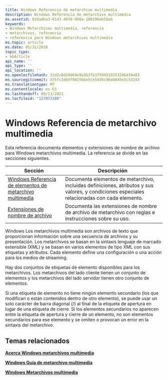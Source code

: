 ```yaml
---
title: Windows Referencia de metarchivo multimedia
description: Windows Referencia de metarchivo multimedia
ms.assetid: 03dadba3-0143-46f0-990a-108196eb58ab
keywords:
- Windows Metarchivos multimedia, referencia
- metarchivos, referencia
- referencia para Windows metarchivos multimedia
ms.topic: article
ms.date: 05/31/2018
topic_type:
- kbArticle
api_name: ''
api_type: ''
api_location: ''
ms.openlocfilehash: 31d2c8d20d64e9a363fb37594519253206d30483
ms.sourcegitcommit: d75fc10b9f0825bbe5ce5045c90d4045e3c53243
ms.translationtype: MT
ms.contentlocale: es-ES
ms.lasthandoff: 09/13/2021
ms.locfileid: "127073186"
---
```

# <a name="windows-media-metafile-reference"></a>Windows Referencia de metarchivo multimedia

Esta referencia documenta elementos y extensiones de nombre de archivo para Windows metarchivos multimedia. La referencia se divide en las secciones siguientes.



| Sección                                                                                    | Descripción                                                                                                                      |
|--------------------------------------------------------------------------------------------|----------------------------------------------------------------------------------------------------------------------------------|
| [Windows Referencia de elementos de metarchivo multimedia](windows-media-metafile-elements-reference.md) | Documenta elementos de metarchivo, incluidas definiciones, atributos y sus valores, y condiciones especiales relacionadas con cada elemento. |
| [Extensiones de nombre de archivo](file-name-extensions.md)                                           | Documenta las extensiones de nombre de archivo de metarchivo con reglas e instrucciones sobre su uso.                                                  |



 

Windows Los metarchivos multimedia son archivos de texto que proporcionan información sobre una secuencia de archivos y su presentación. Los metarchivos se basan en la sintaxis lenguaje de marcado extensible (XML) y se basan en varios elementos de tipo XML con sus etiquetas y atributos. Cada elemento define una configuración o una acción para los medios de streaming.

Hay dos conjuntos de etiquetas de elemento disponibles para los metarchivos. Los metarchivos del lado cliente tienen un conjunto de elementos y los metarchivos del lado servidor tienen otro conjunto de elementos.

Si una etiqueta de elemento no tiene ningún elemento secundario (los que modifican o están contenidos dentro de otro elemento), se puede usar un solo carácter de barra diagonal (/) al final de la etiqueta de apertura en lugar de una etiqueta de cierre. Si los elementos secundarios no aparecen entre la etiqueta de apertura y cierre de un elemento, no son elementos secundarios para ese elemento y se omiten o provocan un error en la sintaxis del metarchivo.

## <a name="related-topics"></a>Temas relacionados

<dl> <dt>

[**Acerca Windows metarchivos multimedia**](about-windows-media-metafiles.md)
</dt> <dt>

[**Windows Guía de metarchivo multimedia**](windows-media-metafile-guide.md)
</dt> <dt>

[**Windows Metarchivos multimedia**](windows-media-metafiles.md)
</dt> </dl>

 

 




